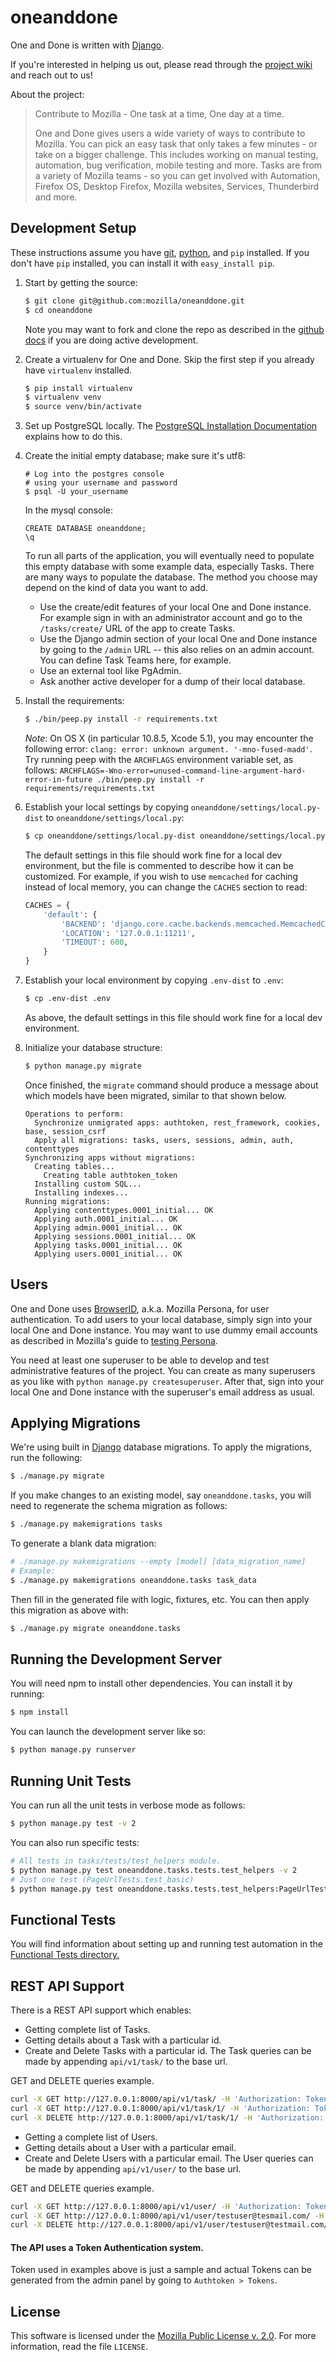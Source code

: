 oneanddone
==========

One and Done is written with [Django][django].

If you're interested in helping us out, please read through the
[project wiki][wiki] and reach out to us!

About the project:
>Contribute to Mozilla - One task at a time, One day at a time.
>
>One and Done gives users a wide variety of ways to contribute to Mozilla. 
>You can pick an easy task that only takes a few minutes - or take on a 
>bigger challenge. This includes working on manual testing, automation, bug 
>verification, mobile testing and more. Tasks are from a variety of Mozilla teams - so you 
>can get involved with Automation, Firefox OS, Desktop Firefox, Mozilla 
>websites, Services, Thunderbird and more.

[django]: http://www.djangoproject.com/
[wiki]: https://wiki.mozilla.org/QA/OneandDone
[persona]: https://developer.mozilla.org/Persona/The_implementor_s_guide/Testing
[django-browserid]: https://github.com/mozilla/django-browserid


Development Setup
-----------------
These instructions assume you have [git][], [python][], and `pip` installed. If
you don't have `pip` installed, you can install it with `easy_install pip`.


1. Start by getting the source:

   ```sh
   $ git clone git@github.com:mozilla/oneanddone.git
   $ cd oneanddone
   ```
   Note you may want to fork and clone the repo as described in the
   [github docs][git-clone] if you are doing active development.

2. Create a virtualenv for One and Done. Skip the first step if you already have
   `virtualenv` installed.

   ```sh
   $ pip install virtualenv
   $ virtualenv venv
   $ source venv/bin/activate
   ```

3. Set up PostgreSQL locally. The [PostgreSQL Installation Documentation][postgres] explains how to do this.
   

4. Create the initial empty database; make sure it's utf8:
   ``` 
   # Log into the postgres console
   # using your username and password
   $ psql -U your_username
   ```
   In the mysql console:
   ```mysql
   CREATE DATABASE oneanddone;
   \q
   ```
   To run all parts of the application, you will eventually need to populate this empty database with some example data, especially Tasks. There are many ways to populate the database. The method you choose may depend on the kind of data you want to add.
      * Use the create/edit features of your local One and Done instance. For example sign in with an administrator account and go to the `/tasks/create/` URL of the app to create Tasks.
      * Use the Django admin section of your local One and Done instance by going to the `/admin` URL -- this also relies on an admin account. You can define Task Teams here, for example.
      * Use an external tool like PgAdmin.
      * Ask another active developer for a dump of their local database.

5. Install the requirements:
   ```sh
   $ ./bin/peep.py install -r requirements.txt
   ```
   _Note_: On OS X (in particular 10.8.5, Xcode 5.1), you may encounter the following error: `clang: error: unknown argument. '-mno-fused-madd'`. Try running peep with the `ARCHFLAGS` environment variable set, as follows: `ARCHFLAGS=-Wno-error=unused-command-line-argument-hard-error-in-future ./bin/peep.py install -r requirements/requirements.txt` 

6. Establish your local settings by copying `oneanddone/settings/local.py-dist` to
   `oneanddone/settings/local.py`:

   ```sh
   $ cp oneanddone/settings/local.py-dist oneanddone/settings/local.py
   ```
   
   The default settings in this file should work fine for a local dev environment, but the file
   is commented to describe how it can be customized. For example, if you wish to use `memcached` for caching instead of local memory, 
   you can change the `CACHES` section to read:
   ```python
   CACHES = {
       'default': {
           'BACKEND': 'django.core.cache.backends.memcached.MemcachedCache',
           'LOCATION': '127.0.0.1:11211',
           'TIMEOUT': 600,
       }
   }
   ```
   
7. Establish your local environment by copying `.env-dist` to `.env`:
   ```sh
   $ cp .env-dist .env
   ```

   As above, the default settings in this file should work fine for a local dev environment.

8. Initialize your database structure:
   ```sh
   $ python manage.py migrate
   ```

   Once finished, the `migrate` command should produce a message about which models have been migrated, similar to that shown below.

   ```
   Operations to perform:
     Synchronize unmigrated apps: authtoken, rest_framework, cookies, base, session_csrf
     Apply all migrations: tasks, users, sessions, admin, auth, contenttypes
   Synchronizing apps without migrations:
     Creating tables...
       Creating table authtoken_token
     Installing custom SQL...
     Installing indexes...
   Running migrations:
     Applying contenttypes.0001_initial... OK
     Applying auth.0001_initial... OK
     Applying admin.0001_initial... OK
     Applying sessions.0001_initial... OK
     Applying tasks.0001_initial... OK
     Applying users.0001_initial... OK
   ```

Users
-----

One and Done uses [BrowserID][django-browserid], a.k.a. Mozilla Persona, for user authentication. To add users to your local database, simply sign into your local One and Done instance. You may want to use dummy email accounts as described in Mozilla's guide to [testing Persona][persona].

You need at least one superuser to be able to develop and test administrative features of the project. You can create as many superusers as you like with `python manage.py createsuperuser`. After that, sign into your local One and Done instance with the superuser's email address as usual. 


Applying Migrations
-------------------

We're using built in [Django][django] database migrations. To apply the migrations,
run the following:

   ```sh
   $ ./manage.py migrate
   ```

If you make changes to an existing model, say `oneanddone.tasks`, you will need to regenerate the schema migration as follows:

   ```sh
   $ ./manage.py makemigrations tasks
   ```

To generate a blank data migration:

   ```sh
   # ./manage.py makemigrations --empty [model] [data_migration_name]
   # Example:
   $ ./manage.py makemigrations oneanddone.tasks task_data 
   ```

Then fill in the generated file with logic, fixtures, etc. You can then apply this migration as above with:

   ```sh
   $ ./manage.py migrate oneanddone.tasks
   ```


[git]: http://git-scm.com/
[git-clone]: https://help.github.com/articles/fork-a-repo
[python]: http://www.python.org/
[postgres]: http://www.postgresql.org/docs/
[south]: http://south.aeracode.org/


Running the Development Server
------------------------------
You will need npm to install other dependencies. You can install it by running:

```sh
$ npm install
```

You can launch the development server like so:

```sh
$ python manage.py runserver
```

Running Unit Tests
------------------
You can run all the unit tests in verbose mode as follows:

```sh
$ python manage.py test -v 2
```
You can also run specific tests:
```sh
# All tests in tasks/tests/test_helpers module.
$ python manage.py test oneanddone.tasks.tests.test_helpers -v 2
# Just one test (PageUrlTests.test_basic)
$ python manage.py test oneanddone.tasks.tests.test_helpers:PageUrlTests.test_basic -v 2

```

Functional Tests
-----------------
You will find information about setting up and running test automation
in the [Functional Tests directory.](https://github.com/mozilla/oneanddone/tree/master/oneanddone/tests/functional)

REST API Support
----------------
There is a REST API support which enables:

* Getting complete list of Tasks.
* Getting details about a Task with a particular id.
* Create and Delete Tasks with a particular id.
The Task queries can be made by appending `api/v1/task/` to the base url.

GET and DELETE queries example.
```sh
curl -X GET http://127.0.0.1:8000/api/v1/task/ -H 'Authorization: Token d81e33c57b2d9471f4d6849bab3cb233b3b30468'
curl -X GET http://127.0.0.1:8000/api/v1/task/1/ -H 'Authorization: Token d81e33c57b2d9471f4d6849bab3cb233b3b30468'
curl -X DELETE http://127.0.0.1:8000/api/v1/task/1/ -H 'Authorization: Token d81e33c57b2d9471f4d6849bab3cb233b3b30468'
```

* Getting a complete list of Users.
* Getting details about a User with a particular email.
* Create and Delete Users with a particular email.
The User queries can be made by appending `api/v1/user/` to the base url.

GET and DELETE queries example.
```sh
curl -X GET http://127.0.0.1:8000/api/v1/user/ -H 'Authorization: Token d81e33c57b2d9471f4d6849bab3cb233b3b30468'
curl -X GET http://127.0.0.1:8000/api/v1/user/testuser@tesmail.com/ -H 'Authorization: Token d81e33c57b2d9471f4d6849bab3cb233b3b30468'
curl -X DELETE http://127.0.0.1:8000/api/v1/user/testuser@testmail.com/ -H 'Authorization: Token d81e33c57b2d9471f4d6849bab3cb233b3b30468'
```

#### The API uses a Token Authentication system.

Token used in examples above is just a sample and actual Tokens can be generated from the admin panel by going to `Authtoken > Tokens`.


License
-------
This software is licensed under the [Mozilla Public License v. 2.0](http://mozilla.org/MPL/2.0/). For more
information, read the file ``LICENSE``.
